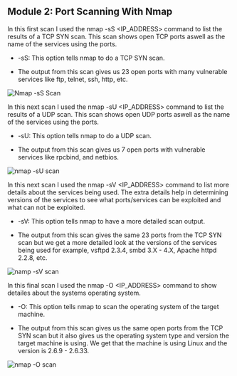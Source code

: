 ## Module 2: Port Scanning With Nmap

  In this first scan I used the nmap -sS <IP_ADDRESS> command to list the results of a TCP SYN scan. This scan shows open TCP ports aswell as the name of the services using the ports.  
  - -sS: This option tells nmap to do a TCP SYN scan.

  - The output from this scan gives us 23 open ports with many vulnerable services like ftp, telnet, ssh, http, etc.
  
![Nmap -sS Scan ](https://github.com/user-attachments/assets/b2ad3988-f9ba-483f-be7e-4e3182924339)

  In this next scan I used the nmap -sU <IP_ADDRESS> command to list the results of a UDP scan. This scan shows open UDP ports aswell as the name of the services using the ports. 
  - -sU: This option tells nmap to do a UDP scan.

  - The output from this scan gives us 7 open ports with vulnerable services like rpcbind, and netbios.
    
![nmap -sU scan](https://github.com/user-attachments/assets/f1ad556b-fe04-4480-b449-069aad7555e0)

  In this next scan I used the nmap -sV <IP_ADDRESS> command to list more details about the services being used. The extra details help in determining versions of the services to see what ports/services can be exploited and what can not be exploited.
  - -sV: This option tells nmap to have a more detailed scan output.

  - The output from this scan gives the same 23 ports from the TCP SYN scan but we get a more detailed look at the versions of the services being used for example, vsftpd 2.3.4, smbd 3.X - 4.X, Apache httpd 2.2.8, etc.
    
![namp -sV scan](https://github.com/user-attachments/assets/5e6e28c9-ffee-47bd-a0a1-8d81a44c001e)

  In this final scan I used the nmap -O <IP_ADDRESS> command to show detailes about the systems operating system.
  - -O: This option tells nmap to scan the operating system of the target machine.

  - The output from this scan gives us the same open ports from the TCP SYN scan but it also gives us the operating system type and version the target machine is using. We get that the machine is using Linux and the version is 2.6.9 - 2.6.33.

![nmap -O scan](https://github.com/user-attachments/assets/098350a9-6c36-424a-993a-2a9a5c59a61c)
